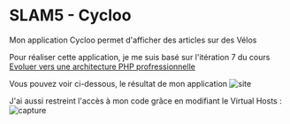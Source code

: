 # SLAM5 - Cycloo

Mon application Cycloo permet d'afficher des articles sur des Vélos

Pour réaliser cette application, je me suis basé sur l'itération 7 du cours 
[Evoluer vers une architecture PHP profressionnelle](https://openclassrooms.com/courses/evoluez-vers-une-architecture-php-professionnelle)


Vous pouvez voir ci-dessous, le résultat de mon application 
![site](https://cloud.githubusercontent.com/assets/10806801/10480686/e086eb56-726b-11e5-91df-c2b7f2717f13.png)

J'ai aussi restreint l'accès à mon code grâce en modifiant le Virtual Hosts :
![capture](https://cloud.githubusercontent.com/assets/10806801/10481166/3ef8af14-726f-11e5-9922-e8626600bbc9.PNG)

